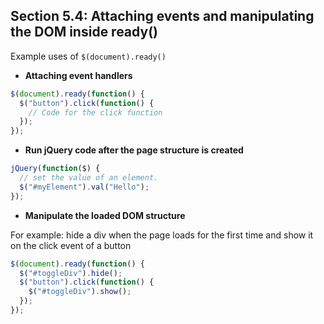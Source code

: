 ## Section 5.4: Attaching events and manipulating the DOM inside ready()

Example uses of `$(document).ready()`

- **Attaching event handlers**

```js
$(document).ready(function() {
  $("button").click(function() {
    // Code for the click function
  });
});
```


- **Run jQuery code after the page structure is created**

```js
jQuery(function($) {
  // set the value of an element.
  $("#myElement").val("Hello");
});
```

- **Manipulate the loaded DOM structure**

For example: hide a div when the page loads for the first time and show it on the 
click event of a button

```js
$(document).ready(function() {
  $("#toggleDiv").hide();
  $("button").click(function() {
    $("#toggleDiv").show();
  });
});
```